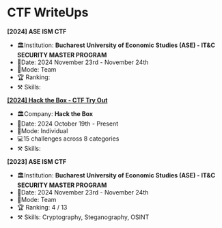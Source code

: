 # CTF WriteUps

**[2024] ASE ISM CTF** <br>
- 🏛️Institution: **Bucharest University of Economic Studies (ASE) - IT&C SECURITY MASTER PROGRAM**
- 📅Date: 2024 November 23rd - November 24th
- 💪Mode: Team
- 🏆 Ranking:
- ⚒️ Skills:

**[[2024] Hack the Box - CTF Try Out](https://github.com/Adriana-Giol/CTF-WriteUps/blob/main/%5B2024%5D%20Hack%20%20the%20Box%20-%20CTF%20Try%20Out/Documentation/Readme.md)** <br>
- 🏛️Company: **Hack the Box**
- 📅Date: 2024 October 19th - Present
- 💪Mode: Individual
- 💻15 challenges across 8 categories
- ⚒️ Skills:
  
**[2023] ASE ISM CTF** <br>
- 🏛️Institution: **Bucharest University of Economic Studies (ASE) - IT&C SECURITY MASTER PROGRAM**
- 📅Date: 2024 November 23rd - November 24th
- 💪Mode: Team
- 🏆 Ranking: 4 / 13
- ⚒️ Skills: Cryptography, Steganography, OSINT
